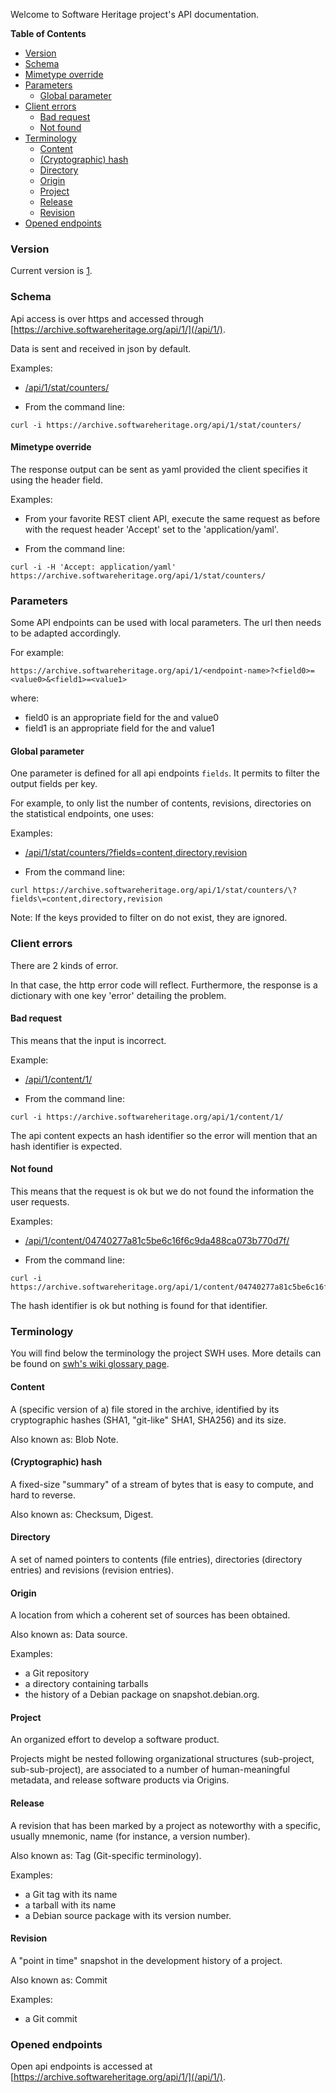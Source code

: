 Welcome to Software Heritage project's API documentation.

<!-- markdown-toc start - Don't edit this section. Run M-x markdown-toc-generate-toc again -->
**Table of Contents**

- [Version](#version)
- [Schema](#schema)
- [Mimetype override](#mimetype-override)
- [Parameters](#parameters)
    - [Global parameter](#global-parameter)
- [Client errors](#client-errors)
    - [Bad request](#bad-request)
    - [Not found](#not-found)
- [Terminology](#terminology)
    - [Content](#content)
    - [(Cryptographic) hash](#cryptographic-hash)
    - [Directory](#directory)
    - [Origin](#origin)
    - [Project](#project)
    - [Release](#release)
    - [Revision](#revision)
- [Opened endpoints](#opened-endpoints)

<!-- markdown-toc end -->


### Version

Current version is [1](/api/1/).

### Schema

Api access is over https and accessed through [https://archive.softwareheritage.org/api/1/](/api/1/).

Data is sent and received in json by default.

Examples:

- [/api/1/stat/counters/](/api/1/stat/counters/)

- From the command line:
``` shell
curl -i https://archive.softwareheritage.org/api/1/stat/counters/
```


#### Mimetype override

The response output can be sent as yaml provided the client specifies
it using the header field.

Examples:

- From your favorite REST client API, execute the same request as
  before with the request header 'Accept' set to the
  'application/yaml'.

- From the command line:
``` shell
curl -i -H 'Accept: application/yaml' https://archive.softwareheritage.org/api/1/stat/counters/
```

### Parameters

Some API endpoints can be used with local parameters. The url
then needs to be adapted accordingly.

For example:

``` text
https://archive.softwareheritage.org/api/1/<endpoint-name>?<field0>=<value0>&<field1>=<value1>
```

where:

- field0 is an appropriate field for the <endpoint-name> and value0
- field1 is an appropriate field for the <endpoint-name> and value1

#### Global parameter

One parameter is defined for all api endpoints `fields`.  It permits
to filter the output fields per key.

For example, to only list the number of contents, revisions,
directories on the statistical endpoints, one uses:

Examples:

- [/api/1/stat/counters/\?fields\=content,directory,revision](/api/1/stat/counters/?fields=content,directory,revision)

- From the command line:
``` shell
curl https://archive.softwareheritage.org/api/1/stat/counters/\?fields\=content,directory,revision
```

Note: If the keys provided to filter on do not exist, they are
ignored.

### Client errors

There are 2 kinds of error.

In that case, the http error code will reflect.  Furthermore, the
response is a dictionary with one key 'error' detailing the problem.

#### Bad request

This means that the input is incorrect.

Example:

- [/api/1/content/1/](/api/1/content/1/)

- From the command line:
``` shell
curl -i https://archive.softwareheritage.org/api/1/content/1/
```

The api content expects an hash identifier so the error will mention
that an hash identifier is expected.

#### Not found

This means that the request is ok but we do not found the information
the user requests.

Examples:

- [/api/1/content/04740277a81c5be6c16f6c9da488ca073b770d7f/](/api/1/content/04740277a81c5be6c16f6c9da488ca073b770d7f/)

- From the command line:
``` shell
curl -i https://archive.softwareheritage.org/api/1/content/04740277a81c5be6c16f6c9da488ca073b770d7f/
```

The hash identifier is ok but nothing is found for that identifier.

### Terminology

You will find below the terminology the project SWH uses.
More details can be found
on
[swh's wiki glossary page](https://wiki.softwareheritage.org/index.php?title=Glossary).

#### Content

A (specific version of a) file stored in the archive, identified by
its cryptographic hashes (SHA1, "git-like" SHA1, SHA256) and its size.

Also known as: Blob Note.

#### (Cryptographic) hash

A fixed-size "summary" of a stream of bytes that is easy to compute,
and hard to reverse.

Also known as: Checksum, Digest.

#### Directory

A set of named pointers to contents (file entries), directories
(directory entries) and revisions (revision entries).

#### Origin

A location from which a coherent set of sources has been obtained.

Also known as: Data source.

Examples:

- a Git repository
- a directory containing tarballs
- the history of a Debian package on snapshot.debian.org.

#### Project

An organized effort to develop a software product.

Projects might be nested following organizational structures
(sub-project, sub-sub-project), are associated to a number of
human-meaningful metadata, and release software products via Origins.

#### Release

A revision that has been marked by a project as noteworthy with a
specific, usually mnemonic, name (for instance, a version number).

Also known as: Tag (Git-specific terminology).

Examples:

- a Git tag with its name
- a tarball with its name
- a Debian source package with its version number.

#### Revision

A "point in time" snapshot in the development history of a project.

Also known as: Commit

Examples:

- a Git commit

### Opened endpoints

Open api endpoints is accessed at [https://archive.softwareheritage.org/api/1/](/api/1/).

